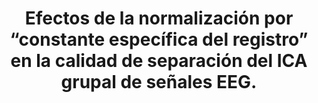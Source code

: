 ---
  title: Efectos de la normalización por “constante específica del registro” en la calidad de separación del ICA grupal de señales EEG.
  frame: https://img.youtube.com/vi/sQ5tkBgxo5U/0.jpg
  url: https://youtu.be/sQ5tkBgxo5U
---